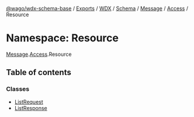 [@wago/wdx-schema-base](../README.md) / [Exports](../modules.md) / [WDX](WDX.md) / [Schema](WDX.Schema.md) / [Message](WDX.Schema.Message.md) / [Access](WDX.Schema.Message.Access.md) / Resource

# Namespace: Resource

[Message](WDX.Schema.Message.md).[Access](WDX.Schema.Message.Access.md).Resource

## Table of contents

### Classes

- [ListRequest](../classes/WDX.Schema.Message.Access.Resource.ListRequest.md)
- [ListResponse](../classes/WDX.Schema.Message.Access.Resource.ListResponse.md)
